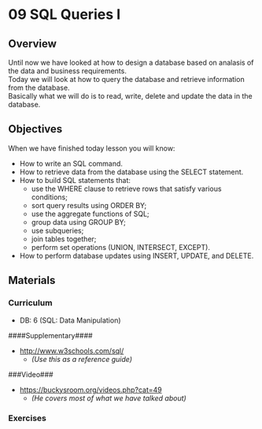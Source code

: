 09 SQL Queries I
===============

## Overview ##
Until now we have looked at how to design a database based on analasis of the data and business requirements.   
Today we will look at how to query the database and retrieve information from the database.   
Basically what we will do is to read, write, delete and update the data in the database.


## Objectives ##
When we have finished today lesson you will know:   
* How to write an SQL command.* How to retrieve data from the database using the SELECT statement.* How to build SQL statements that:  * use the WHERE clause to retrieve rows that satisfy various conditions;  * sort query results using ORDER BY;  * use the aggregate functions of SQL;  * group data using GROUP BY;
  * use subqueries;  * join tables together;  * perform set operations (UNION, INTERSECT, EXCEPT).* How to perform database updates using INSERT, UPDATE, and DELETE.

## Materials ##

### Curriculum ###
* DB: 6 (SQL: Data Manipulation) 

####Supplementary####
* http://www.w3schools.com/sql/
  * _(Use this as a reference guide)_

###Video###
* https://buckysroom.org/videos.php?cat=49
  * _(He covers most of what we have talked about)_
  
### Exercises ###


